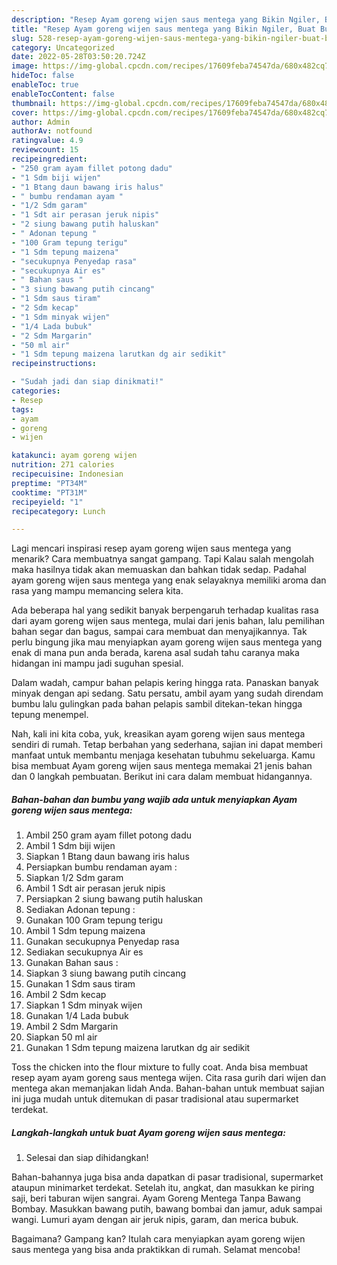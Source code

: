 ```yaml
---
description: "Resep Ayam goreng wijen saus mentega yang Bikin Ngiler, Buat Buka Puasa}"
title: "Resep Ayam goreng wijen saus mentega yang Bikin Ngiler, Buat Buka Puasa}"
slug: 528-resep-ayam-goreng-wijen-saus-mentega-yang-bikin-ngiler-buat-buka-puasa
category: Uncategorized
date: 2022-05-28T03:50:20.724Z
image: https://img-global.cpcdn.com/recipes/17609feba74547da/680x482cq70/ayam-goreng-wijen-saus-mentega-foto-resep-utama.jpg
hideToc: false
enableToc: true
enableTocContent: false
thumbnail: https://img-global.cpcdn.com/recipes/17609feba74547da/680x482cq70/ayam-goreng-wijen-saus-mentega-foto-resep-utama.jpg
cover: https://img-global.cpcdn.com/recipes/17609feba74547da/680x482cq70/ayam-goreng-wijen-saus-mentega-foto-resep-utama.jpg
author: Admin
authorAv: notfound
ratingvalue: 4.9
reviewcount: 15
recipeingredient:
- "250 gram ayam fillet potong dadu"
- "1 Sdm biji wijen"
- "1 Btang daun bawang iris halus"
- " bumbu rendaman ayam "
- "1/2 Sdm garam"
- "1 Sdt air perasan jeruk nipis"
- "2 siung bawang putih haluskan"
- " Adonan tepung "
- "100 Gram tepung terigu"
- "1 Sdm tepung maizena"
- "secukupnya Penyedap rasa"
- "secukupnya Air es"
- " Bahan saus "
- "3 siung bawang putih cincang"
- "1 Sdm saus tiram"
- "2 Sdm kecap"
- "1 Sdm minyak wijen"
- "1/4 Lada bubuk"
- "2 Sdm Margarin"
- "50 ml air"
- "1 Sdm tepung maizena larutkan dg air sedikit"
recipeinstructions:

- "Sudah jadi dan siap dinikmati!"
categories:
- Resep
tags:
- ayam
- goreng
- wijen

katakunci: ayam goreng wijen 
nutrition: 271 calories
recipecuisine: Indonesian
preptime: "PT34M"
cooktime: "PT31M"
recipeyield: "1"
recipecategory: Lunch

---
```



Lagi mencari inspirasi resep ayam goreng wijen saus mentega yang menarik? Cara membuatnya sangat gampang. Tapi Kalau salah mengolah maka hasilnya tidak akan memuaskan dan bahkan tidak sedap. Padahal ayam goreng wijen saus mentega yang enak selayaknya memiliki aroma dan rasa yang mampu memancing selera kita.


Ada beberapa hal yang sedikit banyak berpengaruh terhadap kualitas rasa dari ayam goreng wijen saus mentega, mulai dari jenis bahan, lalu pemilihan bahan segar dan bagus, sampai cara membuat dan menyajikannya. Tak perlu bingung jika mau menyiapkan ayam goreng wijen saus mentega yang enak di mana pun anda berada, karena asal sudah tahu caranya maka hidangan ini mampu jadi suguhan spesial.

Dalam wadah, campur bahan pelapis kering hingga rata. Panaskan banyak minyak dengan api sedang. Satu persatu, ambil ayam yang sudah direndam bumbu lalu gulingkan pada bahan pelapis sambil ditekan-tekan hingga tepung menempel.


Nah, kali ini kita coba, yuk, kreasikan ayam goreng wijen saus mentega sendiri di rumah. Tetap berbahan yang sederhana, sajian ini dapat memberi manfaat untuk membantu menjaga kesehatan tubuhmu sekeluarga. Kamu bisa membuat Ayam goreng wijen saus mentega memakai 21 jenis bahan dan 0 langkah pembuatan. Berikut ini cara dalam membuat hidangannya.

<!--inarticleads1-->

##### Bahan-bahan dan bumbu yang wajib ada untuk menyiapkan Ayam goreng wijen saus mentega:

1. Ambil 250 gram ayam fillet potong dadu
1. Ambil 1 Sdm biji wijen
1. Siapkan 1 Btang daun bawang iris halus
1. Persiapkan  bumbu rendaman ayam :
1. Siapkan 1/2 Sdm garam
1. Ambil 1 Sdt air perasan jeruk nipis
1. Persiapkan 2 siung bawang putih haluskan
1. Sediakan  Adonan tepung :
1. Gunakan 100 Gram tepung terigu
1. Ambil 1 Sdm tepung maizena
1. Gunakan secukupnya Penyedap rasa
1. Sediakan secukupnya Air es
1. Gunakan  Bahan saus :
1. Siapkan 3 siung bawang putih cincang
1. Gunakan 1 Sdm saus tiram
1. Ambil 2 Sdm kecap
1. Siapkan 1 Sdm minyak wijen
1. Gunakan 1/4 Lada bubuk
1. Ambil 2 Sdm Margarin
1. Siapkan 50 ml air
1. Gunakan 1 Sdm tepung maizena larutkan dg air sedikit


Toss the chicken into the flour mixture to fully coat. Anda bisa membuat resep ayam ayam goreng saus mentega wijen. Cita rasa gurih dari wijen dan mentega akan memanjakan lidah Anda. Bahan-bahan untuk membuat sajian ini juga mudah untuk ditemukan di pasar tradisional atau supermarket terdekat. 

<!--inarticleads2-->

##### Langkah-langkah untuk buat Ayam goreng wijen saus mentega:


1. Selesai dan siap dihidangkan!

Bahan-bahannya juga bisa anda dapatkan di pasar tradisional, supermarket ataupun minimarket terdekat. Setelah itu, angkat, dan masukkan ke piring saji, beri taburan wijen sangrai. Ayam Goreng Mentega Tanpa Bawang Bombay. Masukkan bawang putih, bawang bombai dan jamur, aduk sampai wangi. Lumuri ayam dengan air jeruk nipis, garam, dan merica bubuk. 

Bagaimana? Gampang kan? Itulah cara menyiapkan ayam goreng wijen saus mentega yang bisa anda praktikkan di rumah. Selamat mencoba!
